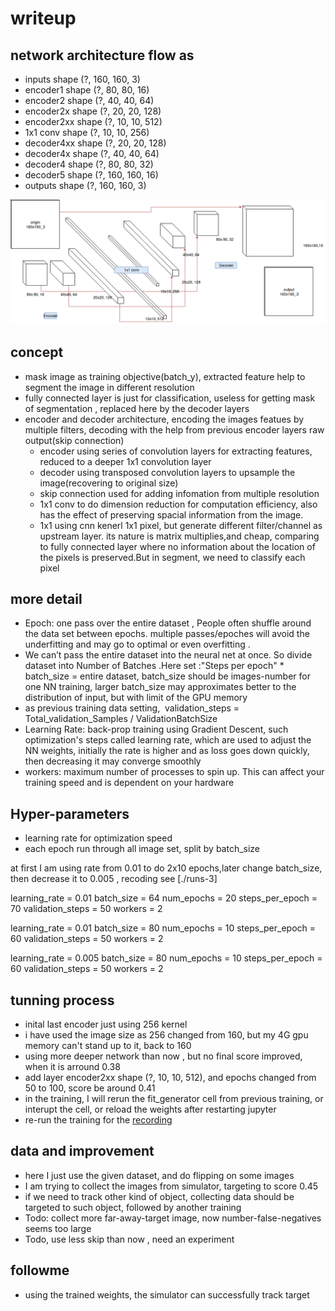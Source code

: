 # writeup

## network architecture flow as

* inputs shape  (?, 160, 160, 3)
* encoder1 shape  (?, 80, 80, 16)
* encoder2 shape  (?, 40, 40, 64)
* encoder2x shape  (?, 20, 20, 128)
* encoder2xx shape  (?, 10, 10, 512)
* 1x1 conv shape  (?, 10, 10, 256)
* decoder4xx shape  (?, 20, 20, 128)
* decoder4x shape  (?, 40, 40, 64)
* decoder4 shape  (?, 80, 80, 32)
* decoder5 shape  (?, 160, 160, 16)
* outputs shape  (?, 160, 160, 3)

[image_0]: ./fcn-arch.png
![see diagram][image_0] 


## concept
* mask image as training objective(batch_y), extracted feature help to segment the image in different resolution
* fully connected layer is just for classification, useless for getting mask of segmentation , replaced here by the decoder layers
* encoder and decoder architecture, encoding the images featues by multiple filters, decoding with the help from previous encoder layers raw output(skip connection)
  * encoder using series of convolution layers for extracting features, reduced to a deeper 1x1 convolution layer
  * decoder using transposed convolution layers to upsample the image(recovering to original size)
  * skip connection used  for adding infomation from multiple resolution	
  * 1x1 conv to do dimension reduction for computation efficiency, also has the effect of preserving spacial information from the image.
  * 1x1 using cnn kenerl 1x1 pixel, but generate different filter/channel as upstream layer. its nature is matrix multiplies,and cheap, comparing to  fully connected layer  where  no information about the location of the pixels is preserved.But in segment, we need to classify each pixel

## more detail

* Epoch:  one pass over the entire dataset , People often shuffle around the data set between epochs. multiple passes/epoches will avoid the underfitting and may go to optimal or even overfitting .
* We  can’t pass the entire dataset into the neural net at once.  So divide dataset into Number of Batches .Here set :"Steps per epoch" * batch_size = entire dataset, batch_size should be images-number for one NN training, larger batch_size may   approximates better to the distribution of input, but with limit of the GPU memory 
* as previous training data setting,  validation_steps = Total_validation_Samples / ValidationBatchSize 
* Learning Rate: back-prop training using Gradient Descent, such optimization's steps called learning rate, which are used to adjust the NN weights, initially the rate   is higher and as loss goes  down quickly, then decreasing it may  converge smoothly
* workers: maximum number of processes to spin up. This can affect your training speed and is dependent on your hardware

## Hyper-parameters

* learning rate for optimization speed
* each epoch run through all image set, split by batch_size

at first I am using rate from 0.01 to do 2x10 epochs,later change batch_size, then decrease it to 0.005 , recoding see [./runs-3]

learning_rate = 0.01
batch_size = 64
num_epochs = 20
steps_per_epoch = 70
validation_steps = 50
workers = 2

learning_rate = 0.01
batch_size = 80
num_epochs = 10
steps_per_epoch = 60
validation_steps = 50
workers = 2


learning_rate = 0.005
batch_size = 80
num_epochs = 10
steps_per_epoch = 60
validation_steps = 50
workers = 2



## tunning process
* inital last encoder just using 256 kernel
* i have used the image size as 256 changed from 160, but my 4G gpu memory can't stand up to it, back to 160
* using more deeper network than now , but no final score improved, when it is arround 0.38
* add layer encoder2xx shape  (?, 10, 10, 512), and epochs changed from 50 to 100, score be around 0.41
* in the training, I will rerun the fit_generator cell from previous training, or interupt the cell, or reload the weights after restarting jupyter
* re-run the training for the [recording](./runs-3)

## data and improvement
* here I just use the given dataset, and do flipping on some images
* I am trying to collect the images from simulator, targeting to score 0.45
* if we need to track other kind of object, collecting data should be targeted to such object, followed by another training
* Todo: collect more far-away-target image, now number-false-negatives seems too large
* Todo, use less skip than now , need an experiment

## followme
* using the trained weights, the simulator can successfully track target
